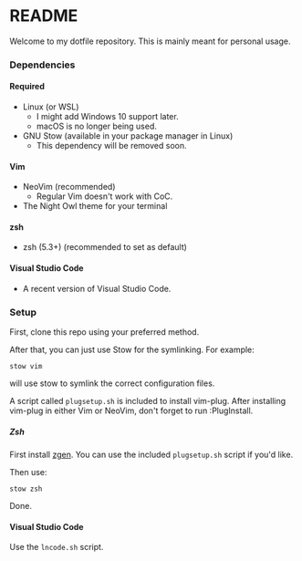 # README #

Welcome to my dotfile repository.
This is mainly meant for personal usage.


### Dependencies ###
#### Required ####
- Linux (or WSL)
    - I might add Windows 10 support later.
    - macOS is no longer being used.
- GNU Stow (available in your package manager in Linux)
    - This dependency will be removed soon.

#### Vim ####
- NeoVim (recommended)
    - Regular Vim doesn't work with CoC.
- The Night Owl theme for your terminal

#### zsh ####
- zsh (5.3+) (recommended to set as default)

#### Visual Studio Code ####
- A recent version of Visual Studio Code.
 
### Setup ###
First, clone this repo using your preferred method.
    
After that, you can just use Stow for the symlinking. For example:

    stow vim

will use stow to symlink the correct configuration files.

A script called `plugsetup.sh` is included to install vim-plug. After installing vim-plug in either Vim or NeoVim, don't forget to run :PlugInstall.
##### Zsh #####
First install [zgen](https://github.com/tarjoilija/zgen).
You can use the included `plugsetup.sh` script if you'd like.

Then use:

    stow zsh

Done.

#### Visual Studio Code ####
Use the ` lncode.sh ` script.